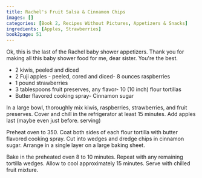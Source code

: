 ```yaml
---
title: Rachel's Fruit Salsa & Cinnamon Chips
images: []
categories: [Book 2, Recipes Without Pictures, Appetizers & Snacks]
ingredients: [Apples, Strawberries]
book2page: 51
---
```


Ok, this is the last of the Rachel baby shower appetizers. Thank you for making all this baby shower food for me, dear sister. You're the best. 

- 2 kiwis, peeled and diced
- 2 Fuji apples - peeled, cored and diced- 8 ounces raspberries
- 1 pound strawberries
- 3 tablespoons fruit preserves, any flavor- 10 (10 inch) flour tortillas
- Butter flavored cooking spray- Cinnamon sugar

In a large bowl, thoroughly mix kiwis, raspberries, strawberries, and fruit preserves. Cover and chill in the refrigerator at least 15 minutes. Add apples last (maybe even just before. serving) 

Preheat oven to 350. Coat both sides of each flour tortilla with butter flavored cooking spray. Cut into wedges and dredge chips in cinnamon sugar. Arrange in a single layer on a large baking sheet. 

Bake in the preheated oven 8 to 10 minutes. Repeat with any remaining tortilla wedges. Allow to cool approximately 15 minutes. Serve with chilled fruit mixture.